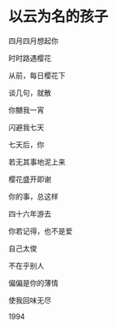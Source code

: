    

# 以云为名的孩子

四月四月想起你

时时路遇樱花

  

从前，每日樱花下

谈几句，就散

  

你嬲我一宵

闪避我七天

  

七天后，你

若无其事地泥上来

  

樱花盛开即谢

你的事，总这样

  

四十六年游去

你若记得，也不是爱

  

自己太俊

不在乎别人

  

偏偏是你的薄情

使我回味无尽

1994